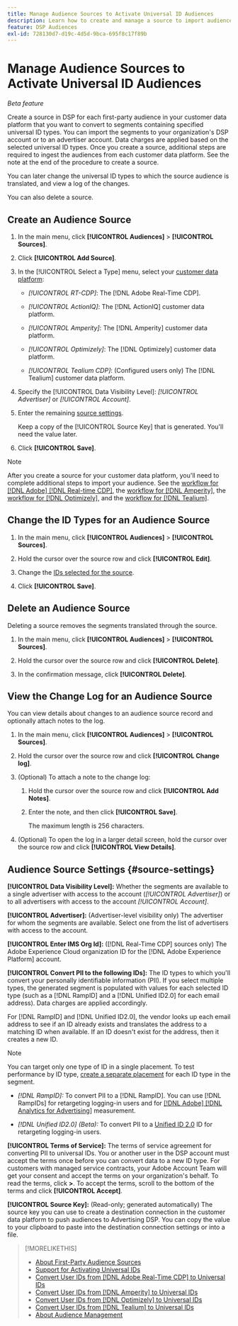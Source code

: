 ```yaml
---
title: Manage Audience Sources to Activate Universal ID Audiences
description: Learn how to create and manage a source to import audiences from your customer data platform and convert them to segments containing universal IDs.
feature: DSP Audiences
exl-id: 728130d7-d19c-4d5d-9bca-695f8c17f89b
---
```

# Manage Audience Sources to Activate Universal ID Audiences

*Beta feature*

Create a source in DSP for each first-party audience in your customer data platform that you want to convert to segments containing specified universal ID types. You can import the segments to your organization's DSP account or to an advertiser account. Data charges are applied based on the selected universal ID types. Once you create a source, additional steps are required to ingest the audiences from each customer data platform. See the note at the end of the procedure to create a source.

You can later change the universal ID types to which the source audience is translated, and view a log of the changes.

You can also delete a source.

## Create an Audience Source

<!-- Not sure about this

You can create one source for each combination of universal ID partner and data visibility level.

-->

1. In the main menu, click **[!UICONTROL Audiences]** > **[!UICONTROL Sources]**.

1. Click **[!UICONTROL Add Source]**.

1. In the [!UICONTROL Select a Type] menu, select your [customer data platform](source-about.md):

   * *[!UICONTROL RT-CDP]*: The [!DNL Adobe Real-Time CDP].

   * *[!UICONTROL ActionIQ]*: The [!DNL ActionIQ] customer data platform.

   * *[!UICONTROL Amperity]*: The [!DNL Amperity] customer data platform.

   * *[!UICONTROL Optimizely]*: The [!DNL Optimizely] customer data platform.

   * *[!UICONTROL Tealium CDP]*: (Configured users only) The [!DNL Tealium] customer data platform.

1. Specify the [!UICONTROL Data Visibility Level]: *[!UICONTROL Advertiser]* or *[!UICONTROL Account]*.

1. Enter the remaining [source settings](#source-settings).

   Keep a copy of the [!UICONTROL Source Key] that is generated. You'll need the value later.

1. Click **[!UICONTROL Save]**.

>[!NOTE]
>
>After you create a source for your customer data platform, you'll need to complete additional steps to import your audience. See the [workflow for [!DNL Adobe] [!DNL Real-time CDP]](source-adobe-rtcdp.md),<!-- the [workflow for [!DNL ActionIQ]](source-actioniq.md), --> the [workflow for [!DNL Amperity]](source-amperity.md), the [workflow for [!DNL Optimizely]](source-optimizely.md), and the [workflow for [!DNL Tealium]](source-tealium.md).

## Change the ID Types for an Audience Source

<!-- Clarify this:
All changes to universal IDs translated from the source are applied after you save the the source record. For example, if a new ID is added, any hashed email addresses shared before making the changes aren't converted. Similarly, if an ID is removed, we don't delete any historical data from the segments shared through the source.

OR 

All changes to universal IDs translated from the source are applied after you save the the source record. For example, if you add a new ID type, then we convert hashed email addresses shared before making the changes to the new ID type. Similarly, if you remove an ID type, then we delete any historical IDs of that type from the segments shared through the source.

-->

1. In the main menu, click **[!UICONTROL Audiences]** > **[!UICONTROL Sources]**.

1. Hold the cursor over the source row and click **[!UICONTROL Edit]**.

1. Change the [IDs selected for the source](#source-settings).

1. Click **[!UICONTROL Save]**.

## Delete an Audience Source

Deleting a source removes the segments translated through the source.<!-- Will performance data for the segment still be available in any types of reports?  If yes, which? -->

1. In the main menu, click **[!UICONTROL Audiences]** > **[!UICONTROL Sources]**.

1. Hold the cursor over the source row and click **[!UICONTROL Delete]**.

1. In the confirmation message, click **[!UICONTROL Delete]**.

## View the Change Log for an Audience Source

You can view details about changes to an audience source record and optionally attach notes to the log.

1. In the main menu, click **[!UICONTROL Audiences]** > **[!UICONTROL Sources]**.

1. Hold the cursor over the source row and click **[!UICONTROL Change log]**.

1. (Optional) To attach a note to the change log:

   1. Hold the cursor over the source row and click **[!UICONTROL Add Notes]**.

   1. Enter the note, and then click **[!UICONTROL Save]**.

      The maximum length is 256 characters.

1. (Optional) To open the log in a larger detail screen, hold the cursor over the source row and click **[!UICONTROL View Details]**.

## Audience Source Settings {#source-settings}

**[!UICONTROL Data Visibility Level]:** Whether the segments are available to a single advertiser with access to the account (*[!UICONTROL Advertiser]*) or to all advertisers with access to the account *[!UICONTROL Account]*.

**[!UICONTROL Advertiser]:** (Advertiser-level visibility only) The advertiser for whom the segments are available. Select one from the list of advertisers with access to the account.

**[!UICONTROL Enter IMS Org Id]:** ([!DNL Real-Time CDP] sources only) The Adobe Experience Cloud organization ID for the [!DNL Adobe Experience Platform] account.

**[!UICONTROL Convert PII to the following IDs]:** The ID types to which you'll convert your personally identifiable information (PII). If you select multiple types, the generated segment is populated with values for each selected ID type (such as a [!DNL RampID] and a [!DNL Unified ID2.0] for each email address). Data charges are applied accordingly.

For [!DNL RampID] and [!DNL Unified ID2.0], the vendor looks up each email address to see if an ID already exists and translates the address to a matching ID when available. If an ID doesn't exist for the address, then it creates a new ID.

>[!NOTE]
>
>You can target only one type of ID in a single placement. To test performance by ID type, [create a separate placement](/help/dsp/campaign-management/placements/placement-create.md) for each ID type in the segment.

* *[!DNL RampID]:* To convert PII to a [!DNL RampID]. You can use [!DNL RampIDs] for retargeting logging-in users and for [[!DNL Adobe] [!DNL Analytics for Advertising]](/help/integrations/analytics/overview.md) measurement.

* *[!DNL Unified ID2.0] (Beta):* To convert PII to a [Unified ID 2.0](https://unifiedid.com) ID for retargeting logging-in users.

<!-- Later
* *[!DNL ID5] (Beta):* To convert PII to an [!DNL ID5] ID. You can use [!DNL ID5] IDs for retargeting logging-in users and for [[!DNL Adobe] [!DNL Analytics for Advertising]](/help/integrations/analytics/overview.md) measurement.

-->

**[!UICONTROL Terms of Service]:** The terms of service agreement for converting PII to universal IDs. You or another user in the DSP account must accept the terms once before you can convert data to a new ID type. For customers with managed service contracts, your Adobe Account Team will get your consent and accept the terms on your organization's behalf. To read the terms, click **>**. To accept the terms, scroll to the bottom of the terms and click **[!UICONTROL Accept]**.

**[!UICONTROL Source Key]:** (Read-only; generated automatically) The source key you can use to create a destination connection in the customer data platform to push audiences to Advertising DSP. You can copy the value to your clipboard to paste into the destination connection settings or into a file.

>[!MORELIKETHIS]
>
>* [About First-Party Audience Sources](source-about.md)
>* [Support for Activating Universal IDs](/help/dsp/audiences/universal-ids.md)
>* [Convert User IDs from [!DNL Adobe Real-Time CDP] to Universal IDs](/help/dsp/audiences/sources/source-adobe-rtcdp.md)
>* [Convert User IDs from [!DNL Amperity] to Universal IDs](/help/dsp/audiences/sources/source-amperity.md)
>* [Convert User IDs from [!DNL Optimizely] to Universal IDs](/help/dsp/audiences/sources/source-optimizely.md)
>* [Convert User IDs from [!DNL Tealium] to Universal IDs](/help/dsp/audiences/sources/source-tealium.md)
>* [About Audience Management](/help/dsp/audiences/audience-about.md)
